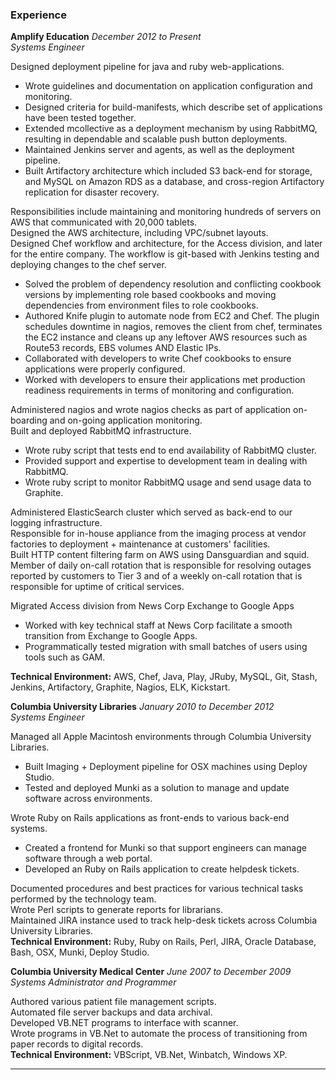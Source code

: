 ### Experience

**Amplify Education** _December 2012 to Present_</br>
*Systems Engineer*

Designed deployment pipeline for java and ruby web-applications.

- Wrote guidelines and documentation on application configuration and monitoring.
- Designed criteria for build-manifests, which describe set of applications have been tested together.
- Extended mcollective as a deployment mechanism by using RabbitMQ, resulting in dependable and scalable push button deployments.
- Maintained Jenkins server and agents, as well as the deployment pipeline.
- Built Artifactory architecture which included S3 back-end for storage, and MySQL on Amazon RDS as a database, and cross-region Artifactory replication for disaster recovery.

Responsibilities include maintaining and monitoring hundreds of servers on AWS that communicated with 20,000 tablets.</br>
Designed the AWS architecture, including VPC/subnet layouts.</br>
Designed Chef workflow and architecture, for the Access division, and later for the entire company. The workflow is git-based with Jenkins testing and deploying changes to the chef server.

- Solved the problem of dependency resolution and conflicting cookbook versions by implementing role based cookbooks and moving dependencies from environment files to role cookbooks. 
- Authored Knife plugin to automate node from EC2 and Chef. The plugin schedules downtime in nagios, removes the client from chef, terminates the EC2 instance and cleans up any leftover AWS resources such as Route53 records, EBS volumes AND Elastic IPs.
- Collaborated with developers to write Chef cookbooks to ensure applications were properly configured.
- Worked with developers to ensure their applications met production readiness requirements in terms of monitoring and configuration.

Administered nagios and wrote nagios checks as part of application on-boarding and on-going application monitoring.</br>
Built and deployed RabbitMQ infrastructure.

- Wrote ruby script that tests end to end availability of RabbitMQ cluster.
- Provided support and expertise to development team in dealing with RabbitMQ.
- Wrote ruby script to monitor RabbitMQ usage and send usage data to Graphite.

Administered ElasticSearch cluster which served as back-end to our logging infrastructure.</br>
Responsible for in-house appliance from the imaging process at vendor factories to deployment + maintenance at customers' facilities.</br>
Built HTTP content filtering farm on AWS using Dansguardian and squid.</br>
Member of daily on-call rotation that is responsible for resolving outages reported by customers to Tier 3 and of a weekly on-call rotation that is responsible for uptime of critical services.

Migrated Access division from News Corp Exchange to Google Apps

- Worked with key technical staff at News Corp facilitate a smooth transition from Exchange to Google Apps.
- Programmatically tested migration with small batches of users using tools such as GAM. 

**Technical Environment:** AWS, Chef, Java, Play, JRuby, MySQL, Git, Stash, Jenkins, Artifactory, Graphite, Nagios, ELK, Kickstart.

**Columbia University Libraries** _January 2010 to December 2012_</br>
*Systems Engineer*

Managed all Apple Macintosh environments through Columbia University Libraries.

- Built Imaging + Deployment pipeline for OSX machines using Deploy Studio.
- Tested and deployed Munki as a solution to manage and update software across environments.

Wrote Ruby on Rails applications as front-ends to various back-end systems.

- Created a frontend for Munki so that support engineers can manage software through a web portal.
- Developed an Ruby on Rails application to create helpdesk tickets. 

Documented procedures and best practices for various technical tasks performed by the technology team.</br>
Wrote Perl scripts to generate reports for librarians.</br>
Maintained JIRA instance used to track help-desk tickets across Columbia University Libraries.</br>
**Technical Environment:** Ruby, Ruby on Rails, Perl, JIRA, Oracle Database, Bash, OSX, Munki, Deploy Studio.</br>

**Columbia University Medical Center** _June 2007 to December 2009_</br>
*Systems Administrator and Programmer*

Authored various patient file management scripts.</br>
Automated file server backups and data archival. </br>
Developed VB.NET programs to interface with scanner.</br>
Wrote programs in VB.Net to automate the process of transitioning from paper records to digital records.</br>
**Technical Environment:** VBScript, VB.Net, Winbatch, Windows XP.</br>
    
-----